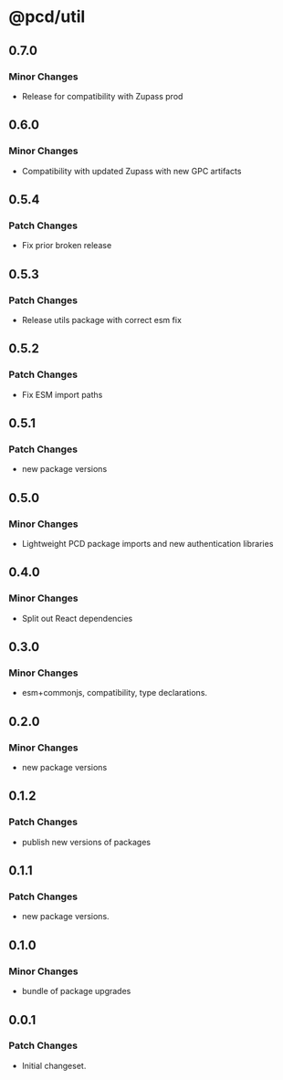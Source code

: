 # @pcd/util

## 0.7.0

### Minor Changes

- Release for compatibility with Zupass prod

## 0.6.0

### Minor Changes

- Compatibility with updated Zupass with new GPC artifacts

## 0.5.4

### Patch Changes

- Fix prior broken release

## 0.5.3

### Patch Changes

- Release utils package with correct esm fix

## 0.5.2

### Patch Changes

- Fix ESM import paths

## 0.5.1

### Patch Changes

- new package versions

## 0.5.0

### Minor Changes

- Lightweight PCD package imports and new authentication libraries

## 0.4.0

### Minor Changes

- Split out React dependencies

## 0.3.0

### Minor Changes

- esm+commonjs, compatibility, type declarations.

## 0.2.0

### Minor Changes

- new package versions

## 0.1.2

### Patch Changes

- publish new versions of packages

## 0.1.1

### Patch Changes

- new package versions.

## 0.1.0

### Minor Changes

- bundle of package upgrades

## 0.0.1

### Patch Changes

- Initial changeset.
